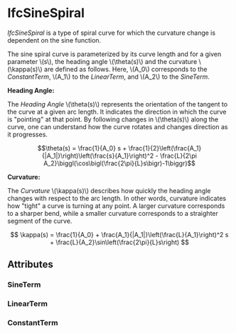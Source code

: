 # IfcSineSpiral

*IfcSineSpiral* is a type of spiral curve for which the curvature change is dependent on the sine function.
<!-- end of short definition -->
The sine spiral curve is parameterized by its curve length and for a given parameter \\(s\\), the heading angle \\(\theta(s)\\) and the curvature \\(\kappa(s)\\) are defined as follows. Here, \\(A_0\\) corresponds to the *ConstantTerm*, \\(A_1\\) to the *LinearTerm*, and \\(A_2\\) to the *SineTerm*.

**Heading Angle:**

The *Heading Angle* \\(\theta(s)\\) represents the orientation of the tangent to the curve at a given arc length. It indicates the direction in which the curve is "pointing" at that point. By following changes in \\(\theta(s)\\) along the curve, one can understand how the curve rotates and changes direction as it progresses.


$$\theta(s) = \frac{1}{A_0} s + \frac{1}{2}\left(\frac{A_1}{|A_1|}\right)\left(\frac{s}{A_1}\right)^2 - \frac{L}{2\pi A_2}\biggl(\cos\bigl(\frac{2\pi}{L}s\bigr)-1\biggr)$$

**Curvature:**

The *Curvature* \\(\kappa(s)\\) describes how quickly the heading angle changes with respect to the arc length. In other words, curvature indicates how "tight" a curve is turning at any point. A larger curvature corresponds to a sharper bend, while a smaller curvature corresponds to a straighter segment of the curve.

$$  \kappa(s) = \frac{1}{A_0} + \frac{A_1}{|A_1|}\left(\frac{L}{A_1}\right)^2  s + \frac{L}{A_2}\sin\left(\frac{2\pi}{L}s\right) $$
  
## Attributes

### SineTerm

### LinearTerm

### ConstantTerm
